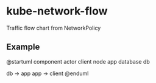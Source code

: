 # kube-network-flow
Traffic flow chart from NetworkPolicy

## Example

@startuml component
actor client
node app
database db

db -> app
app -> client
@enduml